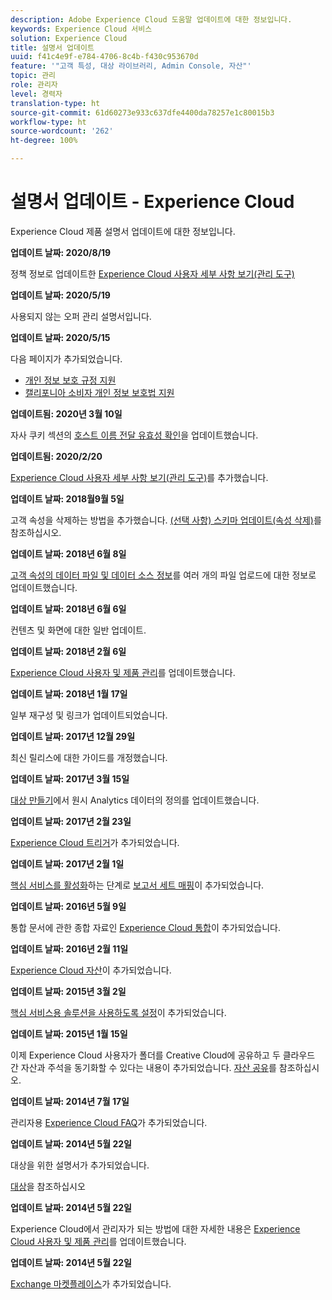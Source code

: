```yaml
---
description: Adobe Experience Cloud 도움말 업데이트에 대한 정보입니다.
keywords: Experience Cloud 서비스
solution: Experience Cloud
title: 설명서 업데이트
uuid: f41c4e9f-e784-4706-8c4b-f430c953670d
feature: '"고객 특성, 대상 라이브러리, Admin Console, 자산"'
topic: 관리
role: 관리자
level: 경력자
translation-type: ht
source-git-commit: 61d60273e933c637dfe4400da78257e1c80015b3
workflow-type: ht
source-wordcount: '262'
ht-degree: 100%

---
```



# 설명서 업데이트 - Experience Cloud

Experience Cloud 제품 설명서 업데이트에 대한 정보입니다.

**업데이트 날짜: 2020/8/19**

정책 정보로 업데이트한 [Experience Cloud 사용자 세부 사항 보기(관리 도구)](admin-getting-started/admin-tool-experience-cloud.md)

**업데이트 날짜: 2020/5/19**

사용되지 않는 오퍼 관리 설명서입니다.

**업데이트 날짜: 2020/5/15**

다음 페이지가 추가되었습니다.

* [개인 정보 보호 규정 지원](attributes/gdpr.md)
* [캘리포니아 소비자 개인 정보 보호법 지원](attributes/ccpa.md)

**업데이트됨: 2020년 3월 10일**

자사 쿠키 섹션의 [호스트 이름 전달 유효성 확인](cookies/cookies-first-party.md#validate)을 업데이트했습니다.

**업데이트됨: 2020/2/20**

[Experience Cloud 사용자 세부 사항 보기(관리 도구)](admin-getting-started/admin-tool-experience-cloud.md)를 추가했습니다.

**업데이트 날짜: 2018월9월 5일**

고객 속성을 삭제하는 방법을 추가했습니다. [(선택 사항) 스키마 업데이트(속성 삭제)](attributes/t-crs-usecase.md#task_6568898BB7C44A42ABFB86532B89063C)를 참조하십시오.

**업데이트 날짜: 2018년 6월 8일**

[고객 속성의 데이터 파일 및 데이터 소스 정보](attributes/crs-data-file.md#concept_DE908F362DF24172BFEF48E1797DAF19)를 여러 개의 파일 업로드에 대한 정보로 업데이트했습니다.

**업데이트 날짜: 2018년 6월 6일**

컨텐츠 및 화면에 대한 일반 업데이트.

**업데이트 날짜: 2018년 2월 6일**

[Experience Cloud 사용자 및 제품 관리](admin-getting-started/admin-getting-started.md#topic_3FCB4099640647E3B2411ADBFCE81909)를 업데이트했습니다.

**업데이트 날짜: 2018년 1월 17일**

일부 재구성 및 링크가 업데이트되었습니다.

**업데이트 날짜: 2017년 12월 29일**

최신 릴리스에 대한 가이드를 개정했습니다.

**업데이트 날짜: 2017년 3월 15일**

[대상 만들기](audience-library/t-audience-create.md#task_37F407F58BF9459493BB8E968CDFE737)에서 원시 Analytics 데이터의 정의를 업데이트했습니다.

**업데이트 날짜: 2017년 2월 23일**

[Experience Cloud 트리거](activation/triggers.md#concept_887B30241B3E4DB0A2553B2996E2D4FB)가 추가되었습니다.

**업데이트 날짜: 2017년 2월 1일**

[핵심 서비스를 활성화](core-services/core-services.md#concept_07ED1D5C64234E77976E6D572E78FB9C)하는 단계로 [보고서 세트 매핑](core-services/core-services.md#concept_apg_zq2_rw)이 추가되었습니다.

**업데이트 날짜: 2016년 5월 9일**

통합 문서에 관한 종합 자료인 [Experience Cloud 통합](marketing-cloud-integrations.md#concept_9E6D3E37D1E3452E8CCCFA92AF034F90)이 추가되었습니다.

**업데이트 날짜: 2016년 2월 11일**

[Experience Cloud 자산](experience-cloud-assets/experience-cloud-assets.md#concept_DDA5224C907D4A4F817D795DA0ED64D0)이 추가되었습니다.

**업데이트 날짜: 2015년 3월 2일**

[핵심 서비스용 솔루션을 사용하도록 설정](core-services/core-services.md#concept_07ED1D5C64234E77976E6D572E78FB9C)이 추가되었습니다.

**업데이트 날짜: 2015년 1월 15일**

이제 Experience Cloud 사용자가 폴더를 Creative Cloud에 공유하고 두 클라우드 간 자산과 주석을 동기화할 수 있다는 내용이 추가되었습니다. [자산 공유](experience-cloud-assets/creative-cloud.md#concept_3E5A34C3459047D5965F900788A9BA68)를 참조하십시오.

**업데이트 날짜: 2014년 7월 17일**

관리자용 [Experience Cloud FAQ](admin-getting-started/faq.md#concept_13219B4E51784577B6FF78AAA203DE91)가 추가되었습니다.

**업데이트 날짜: 2014년 5월 22일**

대상을 위한 설명서가 추가되었습니다.

[대상](audience-library/audience-library.md#topic_679810123CAA4E0CA4FA3417FB0100C7)을 참조하십시오

**업데이트 날짜: 2014년 5월 22일**

Experience Cloud에서 관리자가 되는 방법에 대한 자세한 내용은 [Experience Cloud 사용자 및 제품 관리](admin-getting-started/admin-getting-started.md#topic_3FCB4099640647E3B2411ADBFCE81909)를 업데이트했습니다.

**업데이트 날짜: 2014년 5월 22일**

[Exchange 마켓플레이스](exchange.md#concept_E07F16F070544B82B56527A845C41D59)가 추가되었습니다.
